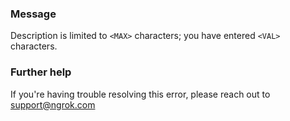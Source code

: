 
### Message
Description is limited to <code>&lt;MAX&gt;</code> characters; you have entered <code>&lt;VAL&gt;</code> characters.

### Further help
If you're having trouble resolving this error, please reach out to [support@ngrok.com](mailto:support@ngrok.com?subject=Help%20with%20ERR_NGROK_7073)

